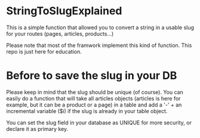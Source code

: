 # StringToSlugExplained

This is a simple function that allowed you to convert a string in a usable slug for your routes (pages, articles, products...)

Please note that most of the framwork implement this kind of function. This repo is just here for education. 

# Before to save the slug in your DB

Please keep in mind that the slug should be unique (of course). You can easily do a function that will take all articles objects (articles is here for example, but it can be a product or a page) in a table and add a '-' + an incremental variable ($i) if the slug is already in your table object. 

You can set the slug field in your database as UNIQUE for more security, or declare it as primary key. 

